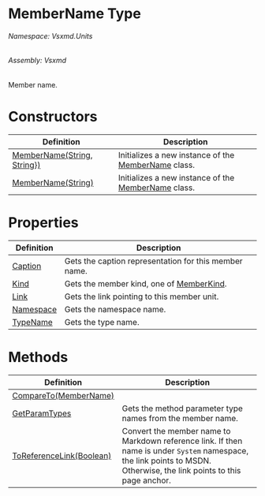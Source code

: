 <a name='T-Vsxmd-Units-MemberName'></a>
# MemberName Type

###### Namespace:  Vsxmd.Units

###### Assembly:  Vsxmd

Member name.

# Constructors

| Definition | Description |
|-|-|
| [MemberName(String, String})](Constructors/Constructors.md) | Initializes a new instance of the [MemberName](#) class. |
| [MemberName(String)](Constructors/Constructors.md) | Initializes a new instance of the [MemberName](#) class. |

# Properties

| Definition | Description |
|-|-|
| [Caption](Properties/Caption.md) | Gets the caption representation for this member name. |
| [Kind](Properties/Kind.md) | Gets the member kind, one of [MemberKind](./../MemberKind/MemberKind.md). |
| [Link](Properties/Link.md) | Gets the link pointing to this member unit. |
| [Namespace](Properties/Namespace.md) | Gets the namespace name. |
| [TypeName](Properties/TypeName.md) | Gets the type name. |

# Methods

| Definition | Description |
|-|-|
| [CompareTo(MemberName)](Methods/CompareTo.md) |  |
| [GetParamTypes](Methods/GetParamTypes.md) | Gets the method parameter type names from the member name. |
| [ToReferenceLink(Boolean)](Methods/ToReferenceLink.md) | Convert the member name to Markdown reference link.  If then name is under `System` namespace, the link points to MSDN.  Otherwise, the link points to this page anchor. |
